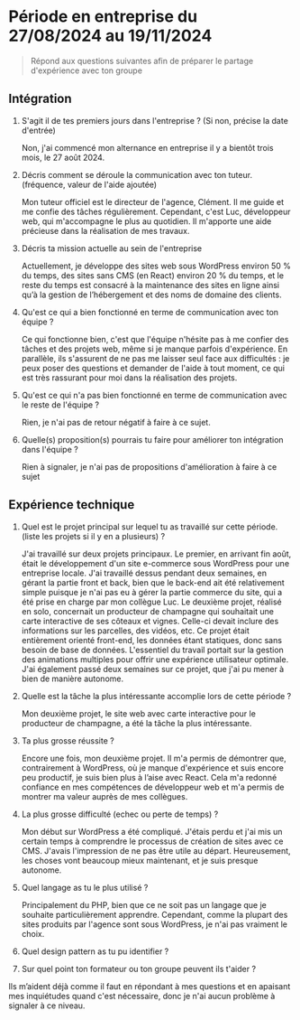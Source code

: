 # Période en entreprise du 27/08/2024 au 19/11/2024

> Répond aux questions suivantes afin de préparer le partage d'expérience avec ton groupe

## Intégration

1. S'agit il de tes premiers jours dans l'entreprise ? (Si non, précise la date d'entrée)

   Non, j'ai commencé mon alternance en entreprise il y a bientôt trois mois, le 27 août 2024.

3. Décris comment se déroule la communication avec ton tuteur. (fréquence, valeur de l'aide ajoutée)

   Mon tuteur officiel est le directeur de l'agence, Clément. Il me guide et me confie des tâches régulièrement.
   Cependant, c'est Luc, développeur web, qui m'accompagne le plus au quotidien. Il m'apporte une aide précieuse dans la réalisation de mes travaux.

5. Décris ta mission actuelle au sein de l'entreprise

   Actuellement, je développe des sites web sous WordPress environ 50 % du temps, des sites sans CMS (en React) environ 20 % du temps,
   et le reste du temps est consacré à la maintenance des sites en ligne ainsi qu’à la gestion de l’hébergement et des noms de domaine des clients.

7. Qu'est ce qui a bien fonctionné en terme de communication avec ton équipe ?

   Ce qui fonctionne bien, c'est que l'équipe n'hésite pas à me confier des tâches et des projets web, même si je manque parfois d'expérience.
   En parallèle, ils s'assurent de ne pas me laisser seul face aux difficultés : je peux poser des questions et demander de l'aide à tout moment, ce qui est très rassurant pour moi dans la réalisation des projets.

9. Qu'est ce qui n'a pas bien fonctionné en terme de communication avec le reste de l'équipe ?

    Rien, je n'ai pas de retour négatif à faire à ce sujet.

11. Quelle(s) proposition(s) pourrais tu faire pour améliorer ton intégration dans l'équipe ?

    Rien à signaler, je n'ai pas de propositions d'amélioration à faire à ce sujet

## Expérience technique

1. Quel est le projet principal sur lequel tu as travaillé sur cette période. (liste les projets si il y en a plusieurs) ?

   J'ai travaillé sur deux projets principaux. Le premier, en arrivant fin août, était le développement d'un site e-commerce sous WordPress pour une entreprise locale.
   J'ai travaillé dessus pendant deux semaines, en gérant la partie front et back, bien que le back-end ait été relativement simple puisque je n'ai pas eu à gérer la partie
   commerce du site, qui a été prise en charge par mon collègue Luc.
   Le deuxième projet, réalisé en solo, concernait un producteur de champagne qui souhaitait une carte interactive de ses côteaux et vignes.
   Celle-ci devait inclure des informations sur les parcelles, des vidéos, etc. Ce projet était entièrement orienté front-end, les données étant statiques, donc sans besoin de base de données.
   L'essentiel du travail portait sur la gestion des animations multiples pour offrir une expérience utilisateur optimale. J'ai également passé deux semaines sur ce projet, que j'ai pu mener à bien de manière autonome.

3. Quelle est la tâche la plus intéressante accomplie lors de cette période ?

   Mon deuxième projet, le site web avec carte interactive pour le producteur de champagne, a été la tâche la plus intéressante.

5. Ta plus grosse réussite ?

   Encore une fois, mon deuxième projet. Il m'a permis de démontrer que, contrairement à WordPress, où je manque d'expérience et suis encore peu productif,
   je suis bien plus à l’aise avec React. Cela m'a redonné confiance en mes compétences de développeur web et m'a permis de montrer ma valeur auprès de mes collègues.

7. La plus grosse difficulté (echec ou perte de temps) ?

   Mon début sur WordPress a été compliqué. J'étais perdu et j'ai mis un certain temps à comprendre le processus de création de sites avec ce CMS.
   J'avais l'impression de ne pas être utile au départ. Heureusement, les choses vont beaucoup mieux maintenant, et je suis presque autonome.

9. Quel langage as tu le plus utilisé ?

   Principalement du PHP, bien que ce ne soit pas un langage que je souhaite particulièrement apprendre. Cependant, comme la plupart des sites produits par l'agence sont sous WordPress, je n'ai pas vraiment le choix.

11. Quel design pattern as tu pu identifier ?

12. Sur quel point ton formateur ou ton groupe peuvent ils t'aider ?

  Ils m’aident déjà comme il faut en répondant à mes questions et en apaisant mes inquiétudes quand c'est nécessaire, donc je n'ai aucun problème à signaler à ce niveau.
